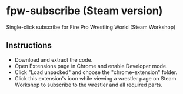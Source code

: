 # fpw-subscribe (Steam version)
Single-click subscribe for Fire Pro Wrestling World (Steam Workshop)

## Instructions

- Download and extract the code.
- Open Extensions page in Chrome and enable Developer mode.
- Click "Load unpacked" and choose the "chrome-extension" folder.
- Click this extension's icon while viewing a wrestler page on Steam Workshop to subscribe to the wrestler and all required parts.
